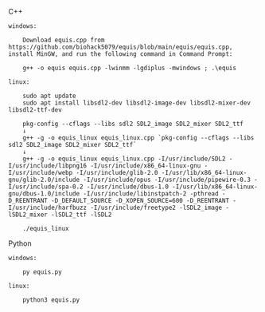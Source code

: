 C++

    windows:

        Download equis.cpp from https://github.com/biohack5079/equis/blob/main/equis/equis.cpp, install MinGW, and run the following command in Command Prompt: 

        g++ -o equis equis.cpp -lwinmm -lgdiplus -mwindows ; .\equis

    linux:

        sudo apt update
        sudo apt install libsdl2-dev libsdl2-image-dev libsdl2-mixer-dev libsdl2-ttf-dev
        
        pkg-config --cflags --libs sdl2 SDL2_image SDL2_mixer SDL2_ttf
        ↓   
        g++ -g -o equis_linux equis_linux.cpp `pkg-config --cflags --libs sdl2 SDL2_image SDL2_mixer SDL2_ttf`
        ↓
        g++ -g -o equis_linux equis_linux.cpp -I/usr/include/SDL2 -I/usr/include/libpng16 -I/usr/include/x86_64-linux-gnu -I/usr/include/webp -I/usr/include/glib-2.0 -I/usr/lib/x86_64-linux-gnu/glib-2.0/include -I/usr/include/opus -I/usr/include/pipewire-0.3 -I/usr/include/spa-0.2 -I/usr/include/dbus-1.0 -I/usr/lib/x86_64-linux-gnu/dbus-1.0/include -I/usr/include/libinstpatch-2 -pthread -D_REENTRANT -D_DEFAULT_SOURCE -D_XOPEN_SOURCE=600 -D_REENTRANT -I/usr/include/harfbuzz -I/usr/include/freetype2 -lSDL2_image -lSDL2_mixer -lSDL2_ttf -lSDL2 

        ./equis_linux


Python

    windows:

        py equis.py

    linux:

        python3 equis.py
